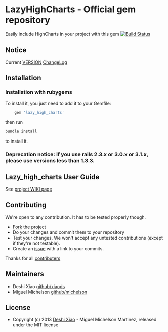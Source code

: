 # LazyHighCharts - Official gem repository

Easily include HighCharts in your project with this gem
[![Build Status](https://secure.travis-ci.org/michelson/lazy_high_charts.png)](http://travis-ci.org/michelson/lazy_high_charts)

## Notice
Current
[VERSION](https://github.com/michelson/lazy_high_charts/blob/master/GEM_VERSION)
[ChangeLog](https://github.com/michelson/lazy_high_charts/blob/master/CHANGELOG.md)

## Installation

### Installation with rubygems

To install it, you just need to add it to your Gemfile:

```ruby
    gem 'lazy_high_charts'
```

then run

```bash
bundle install
```

to install it.

### Deprecation notice: if you use rails 2.3.x or 3.0.x or 3.1.x, please use versions less than 1.3.3.

##  Lazy_high_charts User Guide

See [project WIKI page](https://github.com/michelson/lazy_high_charts/wiki)

## Contributing

We're open to any contribution. It has to be tested properly though.

* [Fork](http://help.github.com/forking/) the project
* Do your changes and commit them to your repository
* Test your changes. We won't accept any untested contributions (except if they're not testable).
* Create an [issue](https://github.com/michelson/lazy_high_charts/issues) with a link to your commits.

Thanks for all [contributers](https://github.com/michelson/lazy_high_charts/contributors)

## Maintainers
* Deshi Xiao [github/xiaods](https://github.com/xiaods)
* Miguel Michelson [github/michelson](https://github.com/michelson)

## License
* Copyright (c) 2013 [Deshi Xiao](http://xiaods.mit-license.org) - Miguel Michelson Martinez, released under the MIT license
